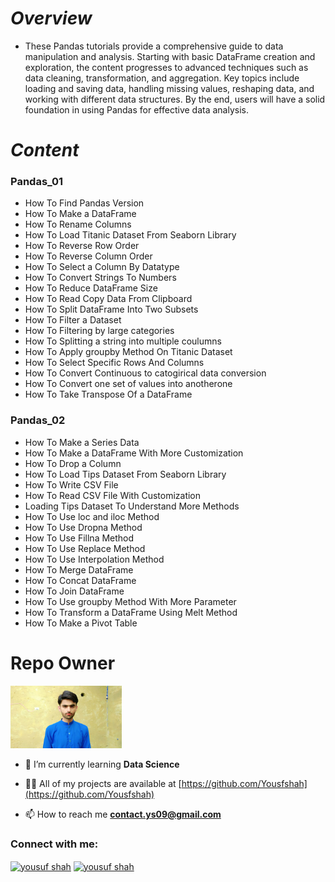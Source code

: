 # ***Overview***
- These Pandas tutorials provide a comprehensive guide to data manipulation and analysis. Starting with basic DataFrame creation and exploration, the content progresses to advanced techniques such as data cleaning, transformation, and aggregation. Key topics include loading and saving data, handling missing values, reshaping data, and working with different data structures. By the end, users will have a solid foundation in using Pandas for effective data analysis.

# ***Content***

### **Pandas_01**

-  How To Find Pandas Version
-  How To Make a DataFrame
-  How To Rename Columns
-  How To Load Titanic Dataset From Seaborn Library
-  How To Reverse Row Order
-  How To Reverse Column Order
-  How To Select a Column By Datatype
-  How To Convert Strings To Numbers
-  How To Reduce DataFrame Size
-  How To Read Copy Data From Clipboard
-  How To Split DataFrame Into Two Subsets
-  How To Filter a Dataset
-  How To Filtering by large categories
-  How To Splitting a string into multiple coulumns
-  How To Apply groupby Method On Titanic Dataset
-  How To Select Specific Rows And Columns
-  How To Convert Continuous to catogirical data conversion
-  How To Convert one set of values into anotherone
-  How To Take Transpose Of a DataFrame 

### **Pandas_02**  

- How To Make a Series Data
- How To Make a DataFrame With More Customization
- How To Drop a Column 
- How To Load Tips Dataset From Seaborn Library
- How To Write CSV File
- How To Read CSV File With Customization
- Loading Tips Dataset To Understand More Methods 
- How To Use loc and iloc Method 
- How To Use Dropna Method 
- How To Use Fillna Method
- How To Use Replace Method
- How To Use Interpolation Method 
- How To Merge DataFrame
- How To Concat DataFrame
- How To Join DataFrame
- How To Use groupby Method With More Parameter 
- How To Transform a DataFrame Using Melt Method 
- How To Make a Pivot Table

# Repo Owner

<img  alt="Owner Pic" src="yousuf_shah.jpg" height="100px">

- 🌱 I’m currently learning **Data Science**

- 👨‍💻 All of my projects are available at [https://github.com/Yousfshah](https://github.com/Yousfshah)

- 📫 How to reach me **contact.ys09@gmail.com**

<h3 align="left">Connect with me:</h3>
<p align="left">
<a href="https://www.linkedin.com/in/yousuf-shah-7ba9492b4/" target="blank"><img align="center" src="https://raw.githubusercontent.com/rahuldkjain/github-profile-readme-generator/master/src/images/icons/Social/linked-in-alt.svg" alt="yousuf shah" height="30" width="40" /></a>
<a href="https://www.kaggle.com/yousufshah" target="blank"><img align="center" src="https://raw.githubusercontent.com/rahuldkjain/github-profile-readme-generator/master/src/images/icons/Social/kaggle.svg" alt="yousuf shah" height="30" width="40" /></a>
</p>